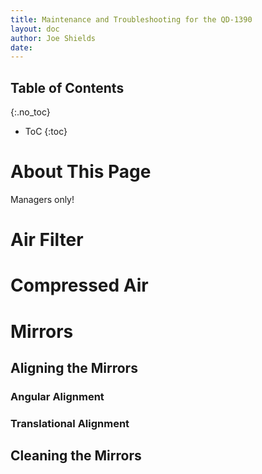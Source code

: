 ```yaml
---
title: Maintenance and Troubleshooting for the QD-1390
layout: doc
author: Joe Shields
date: 
---
```


## Table of Contents
{:.no_toc}
* ToC
{:toc}

# About This Page
Managers only!

# Air Filter

# Compressed Air

# Mirrors
## Aligning the Mirrors
### Angular Alignment
### Translational Alignment
## Cleaning the Mirrors

